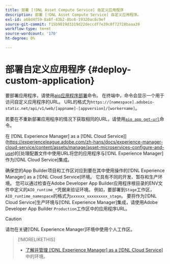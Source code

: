 ```yaml
---
title: 部署 [!DNL Asset Compute Service] 自定义应用程序
description: 部署 [!DNL Asset Compute Service] 自定义应用程序。
exl-id: a68d4f59-8a8f-43b2-8bc6-19320ac8c9ef
source-git-commit: f15b9819d3319d22deccdf7e39c0f72728baaa39
workflow-type: tm+mt
source-wordcount: '170'
ht-degree: 0%

---
```


# 部署自定义应用程序 {#deploy-custom-application}

要部署应用程序，请使用[aio应用程序部署](https://github.com/adobe/aio-cli#aio-appdeploy)命令。 在终端中，命令会显示一个用于访问自定义应用程序的URL。 URL的格式为`https://[namespace].adobeio-static.net/api/v1/web/[appname]-[appversion]/[workername]`。

若要在不重新部署应用程序的情况下获取相同的URL，请使用[`aio app get-url`](https://github.com/adobe/aio-cli#aio-app-get-url-action)命令。

在 [!DNL Experience Manager] as a [!DNL Cloud Service]](https://experienceleague.adobe.com/zh-hans/docs/experience-manager-cloud-service/content/assets/manage/asset-microservices-configure-and-use)的[处理配置文件中使用URL将您的应用程序与[!DNL Experience Manager]作为[!DNL Cloud Service]集成。

确保您的App Builder项目和工作区对应到要在其中使用操作的[!DNL Experience Manager] as a [!DNL Cloud Service]环境。 它具有不同的开发、暂存和生产环境。 您可以通过检查在Adobe Developer App Builder应用程序根目录的ENV文件中定义的`AIO_runtime_*`凭据来验证环境。 例如，要部署到`Stage`工作区，`AIO_runtime_namespace`的格式为`xxxxxx_xxxxxxxxx_stage`。 要将作为[!DNL Cloud Service]生产环境与[!DNL Experience Manager]集成，请使用Adobe Developer App Builder `Production`工作区中的应用程序URL。

>[!CAUTION]
>
>请勿在关键[!DNL Experience Manager]环境中使用个人工作区。

>[!MORELIKETHIS]
>
>* [了解并管理 [!DNL Experience Manager] as a [!DNL Cloud Service]](https://experienceleague.adobe.com/en/docs/experience-manager-cloud-service/content/implementing/using-cloud-manager/manage-environments)中的环境。
